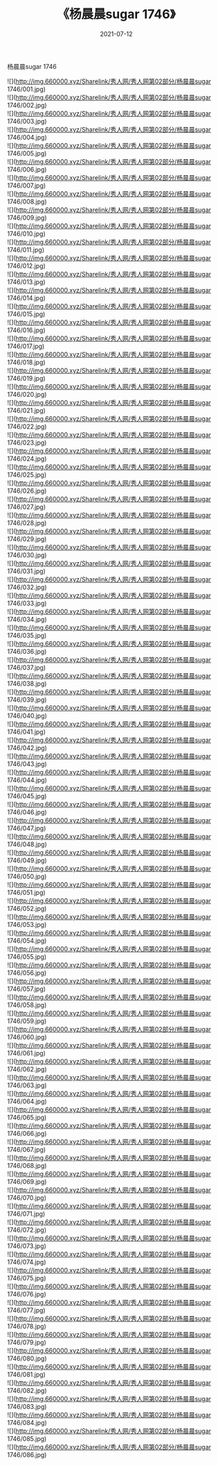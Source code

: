 ﻿---
layout: post
title:  《杨晨晨sugar 1746》
date:   2021-07-12
img: http://img.660000.xyz/Sharelink/秀人网/秀人网第02部分/杨晨晨sugar 1746/000.jpg
categories: [美女, 清纯, 唯美]
---

杨晨晨sugar 1746

  ![](http://img.660000.xyz/Sharelink/秀人网/秀人网第02部分/杨晨晨sugar 1746/001.jpg) <br> ![](http://img.660000.xyz/Sharelink/秀人网/秀人网第02部分/杨晨晨sugar 1746/002.jpg) <br> ![](http://img.660000.xyz/Sharelink/秀人网/秀人网第02部分/杨晨晨sugar 1746/003.jpg) <br> ![](http://img.660000.xyz/Sharelink/秀人网/秀人网第02部分/杨晨晨sugar 1746/004.jpg) <br> ![](http://img.660000.xyz/Sharelink/秀人网/秀人网第02部分/杨晨晨sugar 1746/005.jpg) <br> ![](http://img.660000.xyz/Sharelink/秀人网/秀人网第02部分/杨晨晨sugar 1746/006.jpg) <br> ![](http://img.660000.xyz/Sharelink/秀人网/秀人网第02部分/杨晨晨sugar 1746/007.jpg) <br> ![](http://img.660000.xyz/Sharelink/秀人网/秀人网第02部分/杨晨晨sugar 1746/008.jpg) <br> ![](http://img.660000.xyz/Sharelink/秀人网/秀人网第02部分/杨晨晨sugar 1746/009.jpg) <br> ![](http://img.660000.xyz/Sharelink/秀人网/秀人网第02部分/杨晨晨sugar 1746/010.jpg) <br> ![](http://img.660000.xyz/Sharelink/秀人网/秀人网第02部分/杨晨晨sugar 1746/011.jpg) <br> ![](http://img.660000.xyz/Sharelink/秀人网/秀人网第02部分/杨晨晨sugar 1746/012.jpg) <br> ![](http://img.660000.xyz/Sharelink/秀人网/秀人网第02部分/杨晨晨sugar 1746/013.jpg) <br> ![](http://img.660000.xyz/Sharelink/秀人网/秀人网第02部分/杨晨晨sugar 1746/014.jpg) <br> ![](http://img.660000.xyz/Sharelink/秀人网/秀人网第02部分/杨晨晨sugar 1746/015.jpg) <br> ![](http://img.660000.xyz/Sharelink/秀人网/秀人网第02部分/杨晨晨sugar 1746/016.jpg) <br> ![](http://img.660000.xyz/Sharelink/秀人网/秀人网第02部分/杨晨晨sugar 1746/017.jpg) <br> ![](http://img.660000.xyz/Sharelink/秀人网/秀人网第02部分/杨晨晨sugar 1746/018.jpg) <br> ![](http://img.660000.xyz/Sharelink/秀人网/秀人网第02部分/杨晨晨sugar 1746/019.jpg) <br> ![](http://img.660000.xyz/Sharelink/秀人网/秀人网第02部分/杨晨晨sugar 1746/020.jpg) <br> ![](http://img.660000.xyz/Sharelink/秀人网/秀人网第02部分/杨晨晨sugar 1746/021.jpg) <br> ![](http://img.660000.xyz/Sharelink/秀人网/秀人网第02部分/杨晨晨sugar 1746/022.jpg) <br> ![](http://img.660000.xyz/Sharelink/秀人网/秀人网第02部分/杨晨晨sugar 1746/023.jpg) <br> ![](http://img.660000.xyz/Sharelink/秀人网/秀人网第02部分/杨晨晨sugar 1746/024.jpg) <br> ![](http://img.660000.xyz/Sharelink/秀人网/秀人网第02部分/杨晨晨sugar 1746/025.jpg) <br> ![](http://img.660000.xyz/Sharelink/秀人网/秀人网第02部分/杨晨晨sugar 1746/026.jpg) <br> ![](http://img.660000.xyz/Sharelink/秀人网/秀人网第02部分/杨晨晨sugar 1746/027.jpg) <br> ![](http://img.660000.xyz/Sharelink/秀人网/秀人网第02部分/杨晨晨sugar 1746/028.jpg) <br> ![](http://img.660000.xyz/Sharelink/秀人网/秀人网第02部分/杨晨晨sugar 1746/029.jpg) <br> ![](http://img.660000.xyz/Sharelink/秀人网/秀人网第02部分/杨晨晨sugar 1746/030.jpg) <br> ![](http://img.660000.xyz/Sharelink/秀人网/秀人网第02部分/杨晨晨sugar 1746/031.jpg) <br> ![](http://img.660000.xyz/Sharelink/秀人网/秀人网第02部分/杨晨晨sugar 1746/032.jpg) <br> ![](http://img.660000.xyz/Sharelink/秀人网/秀人网第02部分/杨晨晨sugar 1746/033.jpg) <br> ![](http://img.660000.xyz/Sharelink/秀人网/秀人网第02部分/杨晨晨sugar 1746/034.jpg) <br> ![](http://img.660000.xyz/Sharelink/秀人网/秀人网第02部分/杨晨晨sugar 1746/035.jpg) <br> ![](http://img.660000.xyz/Sharelink/秀人网/秀人网第02部分/杨晨晨sugar 1746/036.jpg) <br> ![](http://img.660000.xyz/Sharelink/秀人网/秀人网第02部分/杨晨晨sugar 1746/037.jpg) <br> ![](http://img.660000.xyz/Sharelink/秀人网/秀人网第02部分/杨晨晨sugar 1746/038.jpg) <br> ![](http://img.660000.xyz/Sharelink/秀人网/秀人网第02部分/杨晨晨sugar 1746/039.jpg) <br> ![](http://img.660000.xyz/Sharelink/秀人网/秀人网第02部分/杨晨晨sugar 1746/040.jpg) <br> ![](http://img.660000.xyz/Sharelink/秀人网/秀人网第02部分/杨晨晨sugar 1746/041.jpg) <br> ![](http://img.660000.xyz/Sharelink/秀人网/秀人网第02部分/杨晨晨sugar 1746/042.jpg) <br> ![](http://img.660000.xyz/Sharelink/秀人网/秀人网第02部分/杨晨晨sugar 1746/043.jpg) <br> ![](http://img.660000.xyz/Sharelink/秀人网/秀人网第02部分/杨晨晨sugar 1746/044.jpg) <br> ![](http://img.660000.xyz/Sharelink/秀人网/秀人网第02部分/杨晨晨sugar 1746/045.jpg) <br> ![](http://img.660000.xyz/Sharelink/秀人网/秀人网第02部分/杨晨晨sugar 1746/046.jpg) <br> ![](http://img.660000.xyz/Sharelink/秀人网/秀人网第02部分/杨晨晨sugar 1746/047.jpg) <br> ![](http://img.660000.xyz/Sharelink/秀人网/秀人网第02部分/杨晨晨sugar 1746/048.jpg) <br> ![](http://img.660000.xyz/Sharelink/秀人网/秀人网第02部分/杨晨晨sugar 1746/049.jpg) <br> ![](http://img.660000.xyz/Sharelink/秀人网/秀人网第02部分/杨晨晨sugar 1746/050.jpg) <br> ![](http://img.660000.xyz/Sharelink/秀人网/秀人网第02部分/杨晨晨sugar 1746/051.jpg) <br> ![](http://img.660000.xyz/Sharelink/秀人网/秀人网第02部分/杨晨晨sugar 1746/052.jpg) <br> ![](http://img.660000.xyz/Sharelink/秀人网/秀人网第02部分/杨晨晨sugar 1746/053.jpg) <br> ![](http://img.660000.xyz/Sharelink/秀人网/秀人网第02部分/杨晨晨sugar 1746/054.jpg) <br> ![](http://img.660000.xyz/Sharelink/秀人网/秀人网第02部分/杨晨晨sugar 1746/055.jpg) <br> ![](http://img.660000.xyz/Sharelink/秀人网/秀人网第02部分/杨晨晨sugar 1746/056.jpg) <br> ![](http://img.660000.xyz/Sharelink/秀人网/秀人网第02部分/杨晨晨sugar 1746/057.jpg) <br> ![](http://img.660000.xyz/Sharelink/秀人网/秀人网第02部分/杨晨晨sugar 1746/058.jpg) <br> ![](http://img.660000.xyz/Sharelink/秀人网/秀人网第02部分/杨晨晨sugar 1746/059.jpg) <br> ![](http://img.660000.xyz/Sharelink/秀人网/秀人网第02部分/杨晨晨sugar 1746/060.jpg) <br> ![](http://img.660000.xyz/Sharelink/秀人网/秀人网第02部分/杨晨晨sugar 1746/061.jpg) <br> ![](http://img.660000.xyz/Sharelink/秀人网/秀人网第02部分/杨晨晨sugar 1746/062.jpg) <br> ![](http://img.660000.xyz/Sharelink/秀人网/秀人网第02部分/杨晨晨sugar 1746/063.jpg) <br> ![](http://img.660000.xyz/Sharelink/秀人网/秀人网第02部分/杨晨晨sugar 1746/064.jpg) <br> ![](http://img.660000.xyz/Sharelink/秀人网/秀人网第02部分/杨晨晨sugar 1746/065.jpg) <br> ![](http://img.660000.xyz/Sharelink/秀人网/秀人网第02部分/杨晨晨sugar 1746/066.jpg) <br> ![](http://img.660000.xyz/Sharelink/秀人网/秀人网第02部分/杨晨晨sugar 1746/067.jpg) <br> ![](http://img.660000.xyz/Sharelink/秀人网/秀人网第02部分/杨晨晨sugar 1746/068.jpg) <br> ![](http://img.660000.xyz/Sharelink/秀人网/秀人网第02部分/杨晨晨sugar 1746/069.jpg) <br> ![](http://img.660000.xyz/Sharelink/秀人网/秀人网第02部分/杨晨晨sugar 1746/070.jpg) <br> ![](http://img.660000.xyz/Sharelink/秀人网/秀人网第02部分/杨晨晨sugar 1746/071.jpg) <br> ![](http://img.660000.xyz/Sharelink/秀人网/秀人网第02部分/杨晨晨sugar 1746/072.jpg) <br> ![](http://img.660000.xyz/Sharelink/秀人网/秀人网第02部分/杨晨晨sugar 1746/073.jpg) <br> ![](http://img.660000.xyz/Sharelink/秀人网/秀人网第02部分/杨晨晨sugar 1746/074.jpg) <br> ![](http://img.660000.xyz/Sharelink/秀人网/秀人网第02部分/杨晨晨sugar 1746/075.jpg) <br> ![](http://img.660000.xyz/Sharelink/秀人网/秀人网第02部分/杨晨晨sugar 1746/076.jpg) <br> ![](http://img.660000.xyz/Sharelink/秀人网/秀人网第02部分/杨晨晨sugar 1746/077.jpg) <br> ![](http://img.660000.xyz/Sharelink/秀人网/秀人网第02部分/杨晨晨sugar 1746/078.jpg) <br> ![](http://img.660000.xyz/Sharelink/秀人网/秀人网第02部分/杨晨晨sugar 1746/079.jpg) <br> ![](http://img.660000.xyz/Sharelink/秀人网/秀人网第02部分/杨晨晨sugar 1746/080.jpg) <br> ![](http://img.660000.xyz/Sharelink/秀人网/秀人网第02部分/杨晨晨sugar 1746/081.jpg) <br> ![](http://img.660000.xyz/Sharelink/秀人网/秀人网第02部分/杨晨晨sugar 1746/082.jpg) <br> ![](http://img.660000.xyz/Sharelink/秀人网/秀人网第02部分/杨晨晨sugar 1746/083.jpg) <br> ![](http://img.660000.xyz/Sharelink/秀人网/秀人网第02部分/杨晨晨sugar 1746/084.jpg) <br> ![](http://img.660000.xyz/Sharelink/秀人网/秀人网第02部分/杨晨晨sugar 1746/085.jpg) <br> ![](http://img.660000.xyz/Sharelink/秀人网/秀人网第02部分/杨晨晨sugar 1746/086.jpg) <br>